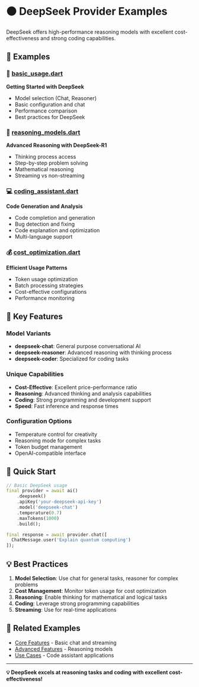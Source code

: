 # 🟠 DeepSeek Provider Examples

DeepSeek offers high-performance reasoning models with excellent cost-effectiveness and strong coding capabilities.

## 📁 Examples

### 🚀 [basic_usage.dart](basic_usage.dart)
**Getting Started with DeepSeek**
- Model selection (Chat, Reasoner)
- Basic configuration and chat
- Performance comparison
- Best practices for DeepSeek

### 🧠 [reasoning_models.dart](reasoning_models.dart)
**Advanced Reasoning with DeepSeek-R1**
- Thinking process access
- Step-by-step problem solving
- Mathematical reasoning
- Streaming vs non-streaming

### 💻 [coding_assistant.dart](coding_assistant.dart)
**Code Generation and Analysis**
- Code completion and generation
- Bug detection and fixing
- Code explanation and optimization
- Multi-language support

### 💰 [cost_optimization.dart](cost_optimization.dart)
**Efficient Usage Patterns**
- Token usage optimization
- Batch processing strategies
- Cost-effective configurations
- Performance monitoring

## 🎯 Key Features

### Model Variants
- **deepseek-chat**: General purpose conversational AI
- **deepseek-reasoner**: Advanced reasoning with thinking process
- **deepseek-coder**: Specialized for coding tasks

### Unique Capabilities
- **Cost-Effective**: Excellent price-performance ratio
- **Reasoning**: Advanced thinking and analysis capabilities
- **Coding**: Strong programming and development support
- **Speed**: Fast inference and response times

### Configuration Options
- Temperature control for creativity
- Reasoning mode for complex tasks
- Token budget management
- OpenAI-compatible interface

## 🚀 Quick Start

```dart
// Basic DeepSeek usage
final provider = await ai()
    .deepseek()
    .apiKey('your-deepseek-api-key')
    .model('deepseek-chat')
    .temperature(0.7)
    .maxTokens(1000)
    .build();

final response = await provider.chat([
  ChatMessage.user('Explain quantum computing')
]);
```

## 💡 Best Practices

1. **Model Selection**: Use chat for general tasks, reasoner for complex problems
2. **Cost Management**: Monitor token usage for cost optimization
3. **Reasoning**: Enable thinking for mathematical and logical tasks
4. **Coding**: Leverage strong programming capabilities
5. **Streaming**: Use for real-time applications

## 🔗 Related Examples

- [Core Features](../../02_core_features/) - Basic chat and streaming
- [Advanced Features](../../03_advanced_features/) - Reasoning models
- [Use Cases](../../05_use_cases/) - Code assistant applications

---

**💡 DeepSeek excels at reasoning tasks and coding with excellent cost-effectiveness!**
